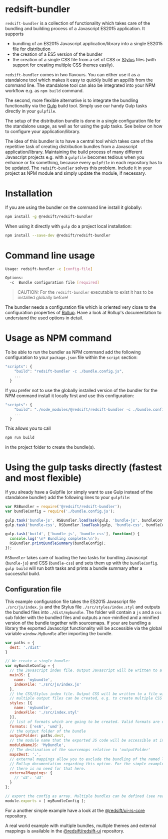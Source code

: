 # redsift-bundler

`redsift-bundler` is a collection of functionality which takes care of the bundling and building process of a Javascript ES2015 application. It supports

* bundling of an ES2015 Javascript application/library into a single ES2015 file for distribution
* the creation of a ES5 version of the bundler
* the creation of a single CSS file from a set of CSS or [Stylus](stylus-lang.com) files (with support for creating multiple CSS themes easily).

`redsift-bundler` comes in two flavours. You can either use it as a standalone tool which makes it easy to quickly build an app/lib from the command line. The standalone tool can also be integrated into your NPM workflow e.g. as `npm build` command.

The second, more flexible alternative is to integrate the bundling functionaltiy via the [Gulp](http://gulpjs.com/) build tool. Simply use our handy Gulp tasks directly in your `gulpfile`.

The setup of the distribution bundle is done in a single configuration file for the standalone usage, as well as for using the gulp tasks. See below on how to configure your application/library.

The idea of this bundler is to have a central tool which takes care of the repetitive task of creating distribution bundles from a Javascript application/library. Maintaining the build process of many different Javascript projects e.g. with a `gulpfile` becomes tedious when you enhance or fix something, because every `gulpfile` in each repository has to be updated. The `redsift-bundler` solves this problem. Include it in your project as NPM module and simply update the module, if necessary.

# Installation

If you are using the bundler on the command line install it globally:

```bash
npm install -g @redsift/redsift-bundler
```

When using it directly with `gulp` do a project local installation:

```bash
npm install --save-dev @redsift/redsift-bundler
```

# Command line usage

```bash
Usage: redsift-bundler -c [config-file]

Options:
  -c  Bundle configuration file [required]
```

> CAUTION: For the `redsift-bundler` executable to exist it has to be installed globally before!

The bundler needs a configuration file which is oriented very close to the configuration properties of [Rollup](http://rollupjs.org/). Have a look at Rollup's documentation to understand the used options in detail.

# Usage as NPM command

To be able to run the bundler as NPM command add the following configuration to your `package.json` file within the `script` section:

```javascript
"scripts": {
    "build": "redsift-bundler -c ./bundle.config.js",
    ...
  }
```

If you prefer not to use the globally installed version of the bundler for the NPM command install it locally first and use this configuration:

```javascript
"scripts": {
    "build": "./node_modules/@redsift/redsift-bundler -c ./bundle.config.js",
    ...
  }
```

This allows you to call

```bash
npm run build
```

in the project folder to create the bundle(s).

# Using the gulp tasks directly (fastest and most flexible)

If you already have a Gulpfile (or simply want to use Gulp instead of the standalone bundler) add the following lines to your `gulpfile`:

```javascript
var RSBundler = require('@redsift/redsift-bundler');
var bundleConfig = require('./bundle.config.js');

gulp.task('bundle-js', RSBundler.loadTask(gulp, 'bundle-js', bundleConfig));
gulp.task('bundle-css', RSBundler.loadTask(gulp, 'bundle-css', bundleConfig));

gulp.task('build', ['bundle-js', 'bundle-css'], function() {
  console.log('\n* Bundling complete:\n');
  RSBundler.printBundleSummary(bundleConfig);
});
```

`RSBundler` takes care of loading the two tasks for bundling Javascript (`bundle-js`) and CSS (`bundle-css`) and sets them up with the `bundleConfig`. `gulp build` will run both tasks and prints a bundle summary after a successful build.

## Configuration file

This example configuration file takes the ES2015 Javascript file `./src/js/index.js` and the Stylus file `./src/styles/index.styl` and outputs the bundled files into `./dist/mybundle`. The folder will contain a `js` and a `css` sub folder with the bundled files and outputs a non-minified and a minified version of the bundle together with sourcemaps. If your are bundling a library the exported Javascript functionality will be accessible via the global variable `window.MyBundle` after importing the bundle.

```javascript
var paths = {
  dest: './dist'
}

// We create a single bundle:
var myBundleConfig = {
  // the Javascript index file. Output Javascript will be written to a file with the given 'name' within 'outputFolder/js'
  mainJS: {
    name: 'mybundle',
    indexFile: './src/js/index.js'
  },  
  // the CSS/Stylus index file. Output CSS will be written to a file with the given 'name' within 'outputFolder/css'
  // multiple output files can be created, e.g. to create multiple CSS themes (see the real-world example below)
  styles: [{
    name: 'mybundle',
    indexFile: './src/index.styl'
  }],
  // list of formats which are going to be created. Valid formats are described in the Rollup documentation
  formats: ['es6', 'umd'],
  // the output folder of the bundle
  outputFolder: paths.dest,
  // the module name that the exported JS code will be accessible at in the global namespace. Used by 'umd' and 'cjs' export formats (no function for 'es6' export)
  moduleNameJS: 'MyBundle',
  // The destination of the sourcemaps relative to 'outputFolder'
  mapsDest: '.',
  // external mappings allow you to exclude the bundling of the named libraries. See the 'real world' example and the
  // Rollup documentation regarding this option. For the simple example we are including everything into the bundle, so
  // there is no need for that here.
  externalMappings: {
    // 'd3': 'd3'
  }
};

// export the config as array. Multiple bundles can be defined (see real-world example below)
module.exports = [ myBundleConfig ];
```

For a another simple example have a look at the [@redsift/ui-rs-core](https://github.com/Redsift/ui-rs-core/blob/master/bundle.config.js) repository.

A real world example with multiple bundles, multiple themes and external mappings is available in the [@redsift/redsift-ui](https://github.com/Redsift/redsift-ui/blob/master/redsift-ui.config.js) repository.
